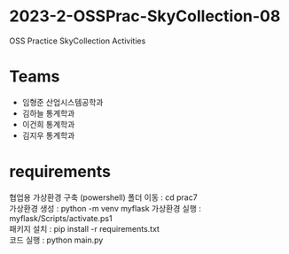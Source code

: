 # 2023-2-OSSPrac-SkyCollection-08
OSS Practice SkyCollection Activities

# Teams
- 임형준 산업시스템공학과
- 김하늘 통계학과
- 이건희 통계학과
- 김지우 통계학과

# requirements
협업용 가상환경 구축 (powershell)
폴더 이동     : cd prac7<br>
가상환경 생성 : python -m venv myflask
가상환경 실행 : myflask/Scripts/activate.ps1<br>
패키지 설치   : pip install -r requirements.txt<br>
코드 실행     : python main.py
